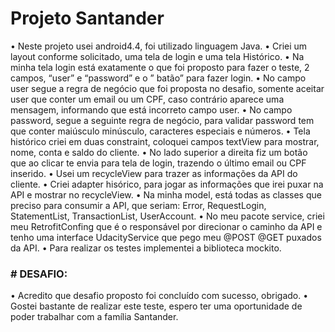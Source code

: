 # Projeto Santander

•	Neste projeto usei android4.4, foi utilizado linguagem Java.
•	Criei um layout conforme solicitado, uma tela de login e uma tela Histórico.
•	Na minha tela login está exatamente o que foi proposto para fazer o teste, 2 campos, “user” e “password” e o ” batão” para fazer login.
•	No campo user segue a regra de negócio que foi proposta no desafio, somente aceitar user que conter um email ou um CPF, caso contrário aparece uma mensagem, informando que está incorreto campo user.
•	No campo password, segue a seguinte regra de negócio, para validar password tem que conter maiúsculo minúsculo, caracteres especiais e números.
•	Tela histórico criei em duas constraint, coloquei campos textView para mostrar, nome, conta e saldo do cliente.
•	No lado superior a direita fiz um botão que ao clicar te envia para tela de login, trazendo o último email ou CPF inserido.
•	Usei um recycleView para trazer as informações da API do cliente.
•	Criei adapter hisórico, para jogar as informações que irei puxar na API e mostrar no recycleView.
•	Na minha model, está todas as classes que preciso para consumir a API, que seriam: Error, RequestLogin, StatementList, TransactionList, UserAccount.
•	No meu pacote service, criei meu RetrofitConfing que é o responsável por direcionar o caminho da API e tenho uma interface UdacityService que pego meu @POST @GET puxados da API.
•	Para realizar os testes implementei a biblioteca mockito.



### # DESAFIO:

•	Acredito que desafio proposto foi concluído com sucesso, obrigado.                                                                       • Gostei bastante de realizar este teste, espero ter uma oportunidade de poder trabalhar com a família Santander.


